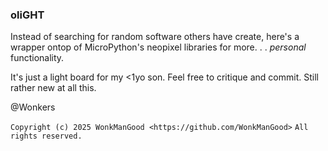 ### oliGHT
Instead of searching for random software others have create, here's a wrapper ontop of MicroPython's neopixel libraries for more. . . *personal* functionality.

It's just a light board for my <1yo son. Feel free to critique and commit. Still rather new at all this.

@Wonkers

`Copyright (c) 2025 WonkManGood <https://github.com/WonkManGood>`
`All rights reserved.`
